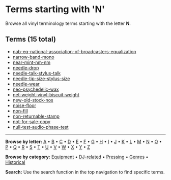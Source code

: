 # Terms starting with 'N'

Browse all vinyl terminology terms starting with the letter **N**.

## Terms (15 total)

- [nab-eq-national-association-of-broadcasters-equalization](../terms/n/nab-eq-national-association-of-broadcasters-equalization.md)
- [narrow-band-mono](../terms/n/narrow-band-mono.md)
- [near-mint-nm-nm](../terms/n/near-mint-nm-nm.md)
- [needle-drop](../terms/n/needle-drop.md)
- [needle-talk-stylus-talk](../terms/n/needle-talk-stylus-talk.md)
- [needle-tip-size-stylus-size](../terms/n/needle-tip-size-stylus-size.md)
- [needle-wear](../terms/n/needle-wear.md)
- [neo-psychedelic-wax](../terms/n/neo-psychedelic-wax.md)
- [net-weight-vinyl-biscuit-weight](../terms/n/net-weight-vinyl-biscuit-weight.md)
- [new-old-stock-nos](../terms/n/new-old-stock-nos.md)
- [noise-floor](../terms/n/noise-floor.md)
- [non-fill](../terms/n/non-fill.md)
- [non-returnable-stamp](../terms/n/non-returnable-stamp.md)
- [not-for-sale-copy](../terms/n/not-for-sale-copy.md)
- [null-test-audio-phase-test](../terms/n/null-test-audio-phase-test.md)


---

**Browse by letter:** [A](a.md) • [B](b.md) • [C](c.md) • [D](d.md) • [E](e.md) • [F](f.md) • [G](g.md) • [H](h.md) • [I](i.md) • [J](j.md) • [K](k.md) • [L](l.md) • [M](m.md) • [N](n.md) • [O](o.md) • [P](p.md) • [Q](q.md) • [R](r.md) • [S](s.md) • [T](t.md) • [U](u.md) • [V](v.md) • [W](w.md) • [X](x.md) • [Y](y.md) • [Z](z.md)

**Browse by category:** [Equipment](../tags/equipment.md) • [DJ-related](../tags/dj-related.md) • [Pressing](../tags/pressing.md) • [Genres](../tags/genres.md) • [Historical](../tags/historical.md)

**Search:** Use the search function in the top navigation to find specific terms.
